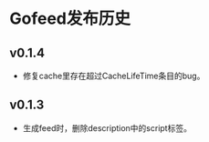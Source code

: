 # Gofeed发布历史

## v0.1.4

* 修复cache里存在超过CacheLifeTime条目的bug。

## v0.1.3

* 生成feed时，删除description中的script标签。


